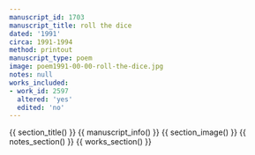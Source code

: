 ```yaml
---
manuscript_id: 1703
manuscript_title: roll the dice
dated: '1991'
circa: 1991-1994
method: printout
manuscript_type: poem
image: poem1991-00-00-roll-the-dice.jpg
notes: null
works_included:
- work_id: 2597
  altered: 'yes'
  edited: 'no'
---
```


{{ section_title() }}
{{ manuscript_info() }}
{{ section_image() }}
{{ notes_section() }}
{{ works_section() }}
